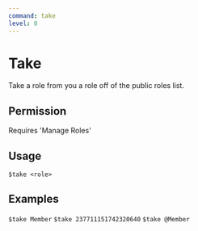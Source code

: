 ```yaml
---
command: take
level: 0
---
```


# Take

Take a role from you a role off of the public roles list.

## Permission

Requires 'Manage Roles'

## Usage

`$take <role>`

## Examples

`$take Member`
`$take 237711151742320640`
`$take @Member`